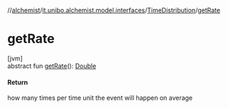 //[alchemist](../../../index.md)/[it.unibo.alchemist.model.interfaces](../index.md)/[TimeDistribution](index.md)/[getRate](get-rate.md)

# getRate

[jvm]\
abstract fun [getRate](get-rate.md)(): [Double](https://kotlinlang.org/api/latest/jvm/stdlib/kotlin/-double/index.html)

#### Return

how many times per time unit the event will happen on average
